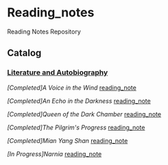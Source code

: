 # Reading_notes
Reading Notes Repository 
## Catalog

### [Literature and Autobiography](./Literature)

*[Completed]A Voice in the Wind* [reading_note](./Literature/A_voice_in_the_wind.md) 

*[Completed]An Echo in the Darkness* [reading_note](./Literature/An_echo_in_the_darkness.md)

*[Completed]Queen of the Dark Chamber* [reading_note](./Literature/Queen_of_the_Dark_Chamber.md) 

*[Completed]The Pilgrim's Progress* [reading_note](./Literature/The_Pilgrims_Progress.md) 

*[Completed]Mian Yang Shan* [reading_note](./Literature/Mian_Yang_shan.md) 

*[In Progress]Narnia* [reading_note](./Literature/narnia_essay.md) 
